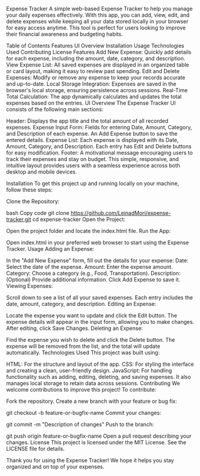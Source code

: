 Expense Tracker
A simple web-based Expense Tracker to help you manage your daily expenses effectively. With this app, you can add, view, edit, and delete expenses while keeping all your data stored locally in your browser for easy access anytime. This tool is perfect for users looking to improve their financial awareness and budgeting habits.

Table of Contents
Features
UI Overview
Installation
Usage
Technologies Used
Contributing
License
Features
Add New Expense: Quickly add details for each expense, including the amount, date, category, and description.
View Expense List: All saved expenses are displayed in an organized table or card layout, making it easy to review past spending.
Edit and Delete Expenses: Modify or remove any expense to keep your records accurate and up-to-date.
Local Storage Integration: Expenses are saved in the browser's local storage, ensuring persistence across sessions.
Real-Time Total Calculation: The app dynamically calculates and updates the total expenses based on the entries.
UI Overview
The Expense Tracker UI consists of the following main sections:

Header: Displays the app title and the total amount of all recorded expenses.
Expense Input Form:
Fields for entering Date, Amount, Category, and Description of each expense.
An Add Expense button to save the entered details.
Expense List:
Each expense is displayed with its Date, Amount, Category, and Description.
Each entry has Edit and Delete buttons for easy modification.
Footer: A motivational message encouraging users to track their expenses and stay on budget.
This simple, responsive, and intuitive layout provides users with a seamless experience across both desktop and mobile devices.

Installation
To get this project up and running locally on your machine, follow these steps:

Clone the Repository:

bash
Copy code
git clone https://github.com/LeinadMori/expense-tracker.git
cd expense-tracker
Open the Project:

Open the project folder and locate the index.html file.
Run the App:

Open index.html in your preferred web browser to start using the Expense Tracker.
Usage
Adding an Expense:

In the "Add New Expense" form, fill out the details for your expense:
Date: Select the date of the expense.
Amount: Enter the expense amount.
Category: Choose a category (e.g., Food, Transportation).
Description: (Optional) Provide additional information.
Click Add Expense to save it.
Viewing Expenses:

Scroll down to see a list of all your saved expenses.
Each entry includes the date, amount, category, and description.
Editing an Expense:

Locate the expense you want to update and click the Edit button.
The expense details will appear in the input form, allowing you to make changes.
After editing, click Save Changes.
Deleting an Expense:

Find the expense you wish to delete and click the Delete button.
The expense will be removed from the list, and the total will update automatically.
Technologies Used
This project was built using:

HTML: For the structure and layout of the app.
CSS: For styling the interface and creating a clean, user-friendly design.
JavaScript: For handling functionality such as adding, editing, deleting, and saving expenses. It also manages local storage to retain data across sessions.
Contributing
We welcome contributions to improve this project! To contribute:

Fork the repository.
Create a new branch with your feature or bug fix:


git checkout -b feature-or-bugfix-name
Commit your changes:


git commit -m "Description of changes"
Push to the branch:


git push origin feature-or-bugfix-name
Open a pull request describing your changes.
License
This project is licensed under the MIT License. See the LICENSE file for details.

Thank you for using the Expense Tracker! We hope it helps you stay organized and on top of your expenses.

